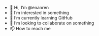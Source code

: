 - 👋 Hi, I’m @enanren
- 👀 I’m interested in something
- 🌱 I’m currently learning GitHub
- 💞️ I’m looking to collaborate on something
- 📫 How to reach me 

<!---
enanren/enanren is a ✨ special ✨ repository because its `README.md` (this file) appears on your GitHub profile.
You can click the Preview link to take a look at your changes.
--->
